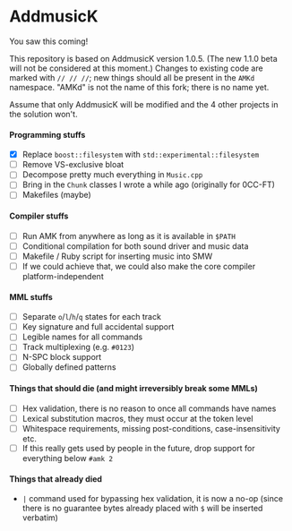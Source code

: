 # AddmusicK

You saw this coming!

This repository is based on AddmusicK version 1.0.5. (The new 1.1.0 beta will not be considered at this moment.) Changes to existing code are marked with `// // //`; new things should all be present in the `AMKd` namespace. "AMKd" is not the name of this fork; there is no name yet.

Assume that only AddmusicK will be modified and the 4 other projects in the solution won't.

#### Programming stuffs

- [x] Replace `boost::filesystem` with `std::experimental::filesystem`
- [ ] Remove VS-exclusive bloat
- [ ] Decompose pretty much everything in `Music.cpp`
- [ ] Bring in the `Chunk` classes I wrote a while ago (originally for 0CC-FT)
- [ ] Makefiles (maybe)

#### Compiler stuffs

- [ ] Run AMK from anywhere as long as it is available in `$PATH`
- [ ] Conditional compilation for both sound driver and music data
- [ ] Makefile / Ruby script for inserting music into SMW
- [ ] If we could achieve that, we could also make the core compiler platform-independent

#### MML stuffs

- [ ] Separate `o`/`l`/`h`/`q` states for each track
- [ ] Key signature and full accidental support
- [ ] Legible names for all commands
- [ ] Track multiplexing (e.g. `#0123`)
- [ ] N-SPC block support
- [ ] Globally defined patterns

#### Things that should die (and might irreversibly break some MMLs)

- [ ] Hex validation, there is no reason to once all commands have names
- [ ] Lexical substitution macros, they must occur at the token level
- [ ] Whitespace requirements, missing post-conditions, case-insensitivity etc.
- [ ] If this really gets used by people in the future, drop support for everything below `#amk 2`

#### Things that already died

- `|` command used for bypassing hex validation, it is now a no-op (since there is no guarantee bytes already placed with `$` will be inserted verbatim)
